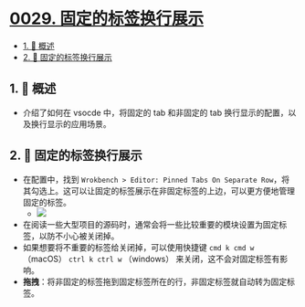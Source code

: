 # [0029. 固定的标签换行展示](https://github.com/Tdahuyou/TNotes.vscode/tree/main/notes/0029.%20%E5%9B%BA%E5%AE%9A%E7%9A%84%E6%A0%87%E7%AD%BE%E6%8D%A2%E8%A1%8C%E5%B1%95%E7%A4%BA)

<!-- region:toc -->

- [1. 📝 概述](#1--概述)
- [2. 📒 固定的标签换行展示](#2--固定的标签换行展示)

<!-- endregion:toc -->

## 1. 📝 概述

- 介绍了如何在 vsocde 中，将固定的 tab 和非固定的 tab 换行显示的配置，以及换行显示的应用场景。

## 2. 📒 固定的标签换行展示

- 在配置中，找到 `Wrokbench > Editor: Pinned Tabs On Separate Row`，将其勾选上。这可以让固定的标签展示在非固定标签的上边，可以更方便地管理固定的标签。
  - ![](https://cdn.jsdelivr.net/gh/Tdahuyou/imgs@main/2024-10-09-22-50-28.png)
- 在阅读一些大型项目的源码时，通常会将一些比较重要的模块设置为固定标签，以防不小心被关闭掉。
- 如果想要将不重要的标签给关闭掉，可以使用快捷键 `cmd k cmd w` （macOS） `ctrl k ctrl w` （windows） 来关闭，这不会对固定标签有影响。
- **拖拽**：将非固定的标签拖到固定标签所在的行，非固定标签就自动转为固定标签。
